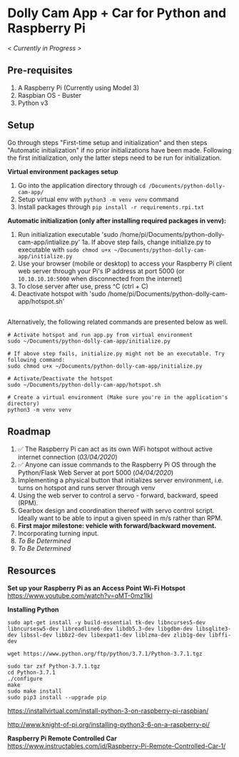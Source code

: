 # Dolly Cam App + Car for Python and Raspberry Pi

_< Currently in Progress >_

## Pre-requisites

1. A Raspberry Pi (Currently using Model 3)
2. Raspbian OS - Buster
3. Python v3

## Setup

Go through steps "First-time setup and initialization" and then steps "Automatic initialization" if no prior initializations have been made. Following the first initialization, only the latter steps need to be run for initialization.

**Virtual environment packages setup**
1. Go into the application directory through `cd /Documents/python-dolly-cam-app/`
2. Setup virtual env with `python3 -m venv venv` command
3. Install packages through `pip install -r requirements.rpi.txt`

**Automatic initialization (only after installing required packages in venv):**
1. Run initialization executable 'sudo /home/pi/Documents/python-dolly-cam-app/intialize.py'
    1a. If above step fails, change initialize.py to executable with `sudo chmod u+x ~/Documents/python-dolly-cam-app/initialize.py`
2. Use your browser (mobile or desktop) to access your Raspberry Pi client web server through your Pi's IP address at port 5000 (or `10.10.10.10:5000` when disconnected from the internet)
3. To close server after use, press ^C (ctrl + C)
4. Deactivate hotspot with 'sudo /home/pi/Documents/python-dolly-cam-app/hotspot.sh'

##

Alternatively, the following related commands are presented below as well.

```
# Activate hotspot and run app.py from virtual environment
sudo ~/Documents/python-dolly-cam-app/initialize.py

# If above step fails, initialize.py might not be an executable. Try following command:
sudo chmod u+x ~/Documents/python-dolly-cam-app/initialize.py

# Activate/Deactivate the hotspot
sudo ~/Documents/python-dolly-cam-app/hotspot.sh

# Create a virtual environment (Make sure you're in the application's directory)
python3 -m venv venv
```

## Roadmap

1. ✅ The Raspberry Pi can act as its own WiFi hotspot without active internet connection (_03/04/2020_)
2. ✅ Anyone can issue commands to the Raspberry Pi OS through the Python/Flask Web Server at port 5000 (_04/04/2020_)
3. Implementing a physical button that initializes server environment, i.e. turns on hotspot and runs server through venv
4. Using the web server to control a servo - forward, backward, speed (RPM).
5. Gearbox design and coordination thereof with servo control script. Ideally want to be able to input a given speed in m/s rather than RPM.
6. **First major milestone: vehicle with forward/backward movement.**
7. Incorporating turning input.
8. _*To Be Determined*_
10. _*To Be Determined*_



## Resources

**Set up your Raspberry Pi as an Access Point Wi-Fi Hotspot**
https://www.youtube.com/watch?v=qMT-0mz1lkI

**Installing Python**
```
sudo apt-get install -y build-essential tk-dev libncurses5-dev libncursesw5-dev libreadline6-dev libdb5.3-dev libgdbm-dev libsqlite3-dev libssl-dev libbz2-dev libexpat1-dev liblzma-dev zlib1g-dev libffi-dev

wget https://www.python.org/ftp/python/3.7.1/Python-3.7.1.tgz

sudo tar zxf Python-3.7.1.tgz
cd Python-3.7.1
./configure
make
sudo make install
sudo pip3 install --upgrade pip
```

https://installvirtual.com/install-python-3-on-raspberry-pi-raspbian/

http://www.knight-of-pi.org/installing-python3-6-on-a-raspberry-pi/


**Raspberry Pi Remote Controlled Car**
https://www.instructables.com/id/Raspberry-Pi-Remote-Controlled-Car-1/
